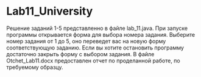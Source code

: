 # Lab11_University
Решение заданий 1-5 представленно в файле lab_11.java. При запуске программы открывается форма для выбора номера задания. Выберите номер задания от 1 до 5, оно переведет вас на новую форму соответствующую заданию. Если вы хотите остановить программу достаточно закрыть форму с выбором задания. В файле Otchet_Lab11.docx предоставлен отчет по проделанной работе, по требуемому образцу.
